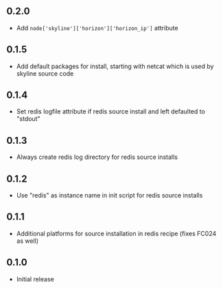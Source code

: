 ## 0.2.0

* Add `node['skyline']['horizon']['horizon_ip']` attribute

## 0.1.5

* Add default packages for install, starting with netcat which is used by skyline source code

## 0.1.4

* Set redis logfile attribute if redis source install and left defaulted to "stdout"

## 0.1.3

* Always create redis log directory for redis source installs

## 0.1.2

* Use "redis" as instance name in init script for redis source installs

## 0.1.1

* Additional platforms for source installation in redis recipe (fixes FC024 as well)

## 0.1.0

* Initial release
